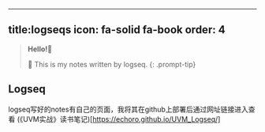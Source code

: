  ---
title:logseqs
 icon: fa-solid fa-book
 order: 4
 ---

 > **Hello!**🎉 <br>
 >  
 > 📕 This is my notes written by logseq.
 {: .prompt-tip}

 ## Logseq
logseq写好的notes有自己的页面，我将其在github上部署后通过网址链接进入查看
(《UVM实战》读书笔记)[https://echoro.github.io/UVM_Logseq/]

